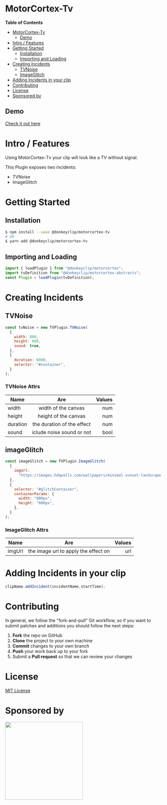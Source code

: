 # MotorCortex-Tv

**Table of Contents**

- [MotorCortex-Tv](#motorcortex-tv)
  - [Demo](#demo)
- [Intro / Features](#intro--features)
- [Getting Started](#getting-started)
  - [Installation](#installation)
  - [Importing and Loading](#importing-and-loading)
- [Creating Incidents](#creating-incidents)
  - [TVNoise](#tvnoise)
  - [ImageGlitch](#imageglitch)
- [Adding Incidents in your clip](#adding-incidents-in-your-clip)
- [Contributing](#contributing)
- [License](#license)
- [Sponsored by](#sponsored-by)

## Demo

[Check it out here](https://donkeyclip.github.io/motorcortex-tv/demo/index.html)

# Intro / Features
Using MotorCortex-Τv your clip will look like a TV without signal. 

This Plugin exposes two incidents:
- TVNoise
- ImageGlitch
# Getting Started

## Installation

```bash
$ npm install --save @donkeyclip/motorcortex-tv
# OR
$ yarn add @donkeyclip/motorcortex-tv
```

## Importing and Loading

```javascript
import { loadPlugin } from "@donkeyclip/motorcortex";
import tvDefinition from "@donkeyclip/motorcortex-abstracts";
const Plugin = loadPlugin(tvDefinition);
```

# Creating Incidents

## TVNoise

```javascript
const tvNoise = new TVPlugin.TVNoise(
  {
    width: 800,
    height: 600,
    sound: true,
  },
  {
    duration: 6000,
    selector: "#container",
  }
);
```

### TVNoise Attrs

| Name     |            Are             | Values |
| -------- | :------------------------: | -----: |
| width    |    width of the canvas     |    num |
| height   |    height of the canvas    |    num |
| duration | the duration of the effect |    num |
| sound    | iclude noise sound or not  |   bool |

## imageGlitch

```javascript
const imageGlitch = new TVPlugin.ImageGlitch(
  {
    imgUrl:
      "https://images.hdqwalls.com/wallpapers/minimal-sunset-landscape-4k-w5.jpg",
  },
  {
    selector: "#glitchContainer",
    containerParams: {
      width: "800px",
      height: "600px",
    },
  }
);
```

### ImageGlitch Attrs

| Name   |                 Are                  | Values |
| ------ | :----------------------------------: | -----: |
| imgUrl | the image url to apply the effect on |    url |

# Adding Incidents in your clip

```javascript
clipName.addIncident(incidentName,startTime);
```

# Contributing 

In general, we follow the "fork-and-pull" Git workflow, so if you want to submit patches and additions you should follow the next steps:
1.	**Fork** the repo on GitHub
2.	**Clone** the project to your own machine
3.	**Commit** changes to your own branch
4.	**Push** your work back up to your fork
5.	Submit a **Pull request** so that we can review your changes

# License

[MIT License](https://opensource.org/licenses/MIT)

# Sponsored by
[<img src="https://presskit.donkeyclip.com/logos/donkey%20clip%20logo.svg" width=250></img>](https://donkeyclip.com)

